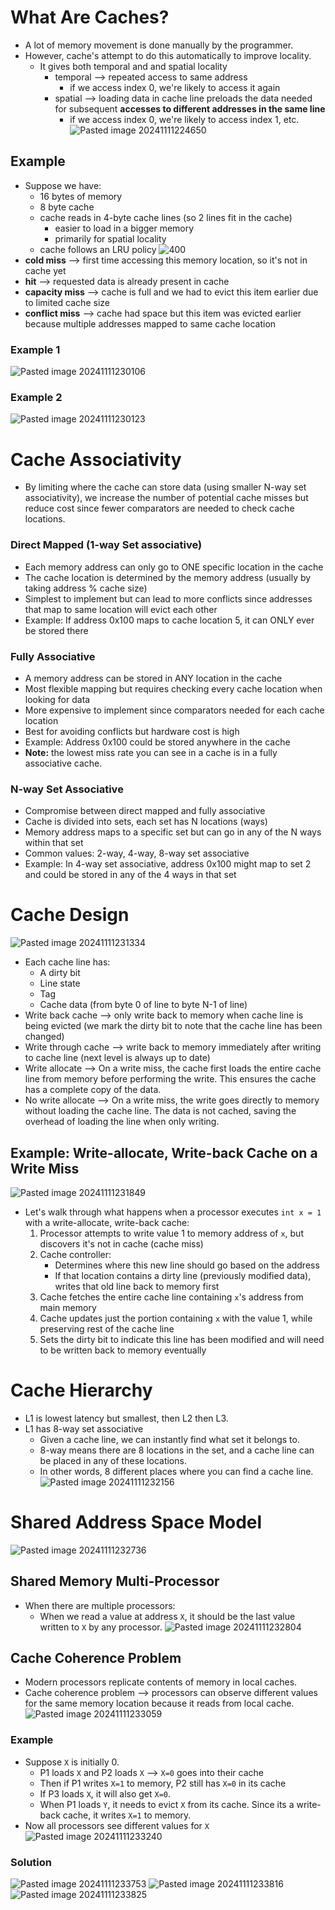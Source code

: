 # What Are Caches?

* A lot of memory movement is done manually by the programmer.
* However, cache's attempt to do this automatically to improve locality.
  * It gives both temporal and and spatial locality
    * temporal ⟶ repeated access to same address
      * if we access index 0, we're likely to access it again
    * spatial ⟶ loading data in cache line preloads the data needed for subsequent **accesses to different addresses in the same line**
      * if we access index 0, we're likely to access index 1, etc.
        ![Pasted image 20241111224650](Pasted%20image%2020241111224650.png)

## Example

* Suppose we have:
  * 16 bytes of memory
  * 8 byte cache
  * cache reads in 4-byte cache lines (so 2 lines fit in the cache)
    * easier to load in a bigger memory
    * primarily for spatial locality
  * cache follows an LRU policy
    ![400](Pasted%20image%2020241111225944.png)
* **cold miss** ⟶ first time accessing this memory location, so it's not in cache yet
* **hit** ⟶ requested data is already present in cache
* **capacity miss** ⟶ cache is full and we had to evict this item earlier due to limited cache size
* **conflict miss** ⟶ cache had space but this item was evicted earlier because multiple addresses mapped to same cache location

### Example 1

![Pasted image 20241111230106](Pasted%20image%2020241111230106.png)

### Example 2

![Pasted image 20241111230123](Pasted%20image%2020241111230123.png)

# Cache Associativity

* By limiting where the cache can store data (using smaller N-way set associativity), we increase the number of potential cache misses but reduce cost since fewer comparators are needed to check cache locations.

### Direct Mapped (1-way Set associative)
* Each memory address can only go to ONE specific location in the cache
* The cache location is determined by the memory address (usually by taking address % cache size)
* Simplest to implement but can lead to more conflicts since addresses that map to same location will evict each other
* Example: If address 0x100 maps to cache location 5, it can ONLY ever be stored there

### Fully Associative

* A memory address can be stored in ANY location in the cache
* Most flexible mapping but requires checking every cache location when looking for data
* More expensive to implement since comparators needed for each cache location
* Best for avoiding conflicts but hardware cost is high
* Example: Address 0x100 could be stored anywhere in the cache
* **Note:** the lowest miss rate you can see in a cache is in a fully associative cache.

### N-way Set Associative

* Compromise between direct mapped and fully associative
* Cache is divided into sets, each set has N locations (ways)
* Memory address maps to a specific set but can go in any of the N ways within that set
* Common values: 2-way, 4-way, 8-way set associative
* Example: In 4-way set associative, address 0x100 might map to set 2 and could be stored in any of the 4 ways in that set

# Cache Design

![Pasted image 20241111231334](Pasted%20image%2020241111231334.png)

* Each cache line has:
	* A dirty bit
	* Line state
	* Tag
	* Cache data (from byte 0 of line to byte N-1 of line)
* Write back cache ⟶ only write back to memory when cache line is being evicted (we mark the dirty bit to note that the cache line has been changed)
* Write through cache ⟶ write back to memory immediately after writing to cache line (next level is always up to date)
* Write allocate ⟶ On a write miss, the cache first loads the entire cache line from memory before performing the write. This ensures the cache has a complete copy of the data.
* No write allocate ⟶ On a write miss, the write goes directly to memory without loading the cache line. The data is not cached, saving the overhead of loading the line when only writing.

## Example: Write-allocate, Write-back Cache on a Write Miss

![Pasted image 20241111231849](Pasted%20image%2020241111231849.png)

* Let's walk through what happens when a processor executes `int x = 1` with a write-allocate, write-back cache:
  1. Processor attempts to write value 1 to memory address of `x`, but discovers it's not in cache (cache miss)
  2. Cache controller:
     * Determines where this new line should go based on the address
     * If that location contains a dirty line (previously modified data), writes that old line back to memory first
  3. Cache fetches the entire cache line containing `x`'s address from main memory
  4. Cache updates just the portion containing `x` with the value 1, while preserving rest of the cache line
  5. Sets the dirty bit to indicate this line has been modified and will need to be written back to memory eventually

# Cache Hierarchy

* L1 is lowest latency but smallest, then L2 then L3.
* L1 has 8-way set associative
  * Given a cache line, we can instantly find what set it belongs to.
  * 8-way means there are 8 locations in the set, and a cache line can be placed in any of these locations.
  * In other words, 8 different places where you can find a cache line.
    ![Pasted image 20241111232156](Pasted%20image%2020241111232156.png)

# Shared Address Space Model

![Pasted image 20241111232736](Pasted%20image%2020241111232736.png)

## Shared Memory Multi-Processor

* When there are multiple processors:
  * When we read a value at address `X`, it should be the last value written to `X` by any processor.
    ![Pasted image 20241111232804](Pasted%20image%2020241111232804.png)

## Cache Coherence Problem

* Modern processors replicate contents of memory in local caches.
* Cache coherence problem ⟶ processors can observe different values for the same memory location because it reads from local cache.
  ![Pasted image 20241111233059](Pasted%20image%2020241111233059.png)

### Example

* Suppose `X` is initially 0.
  * P1 loads `X` and P2 loads `X` ⟶ `X=0` goes into their cache
  * Then if P1 writes `X=1` to memory, P2 still has `X=0` in its cache
  * If P3 loads `X`, it will also get `X=0`.
  * When P1 loads `Y`, it needs to evict `X` from its cache. Since its a write-back cache, it writes `X=1` to memory.
* Now all processors see different values for `X`
  ![Pasted image 20241111233240](Pasted%20image%2020241111233240.png)

### Solution

![Pasted image 20241111233753](Pasted%20image%2020241111233753.png)
![Pasted image 20241111233816](Pasted%20image%2020241111233816.png)
![Pasted image 20241111233825](Pasted%20image%2020241111233825.png)
